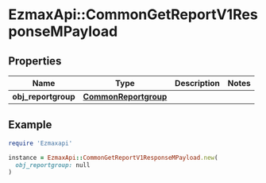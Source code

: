 # EzmaxApi::CommonGetReportV1ResponseMPayload

## Properties

| Name | Type | Description | Notes |
| ---- | ---- | ----------- | ----- |
| **obj_reportgroup** | [**CommonReportgroup**](CommonReportgroup.md) |  |  |

## Example

```ruby
require 'Ezmaxapi'

instance = EzmaxApi::CommonGetReportV1ResponseMPayload.new(
  obj_reportgroup: null
)
```

